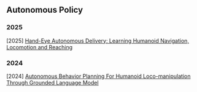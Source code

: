 ## Autonomous Policy

### 2025

[2025] [Hand-Eye Autonomous Delivery: Learning Humanoid Navigation, Locomotion and Reaching](https://arxiv.org/abs/2508.03068)



### 2024

[2024] [Autonomous Behavior Planning For Humanoid Loco-manipulation Through Grounded Language Model](https://arxiv.org/abs/2408.08282)